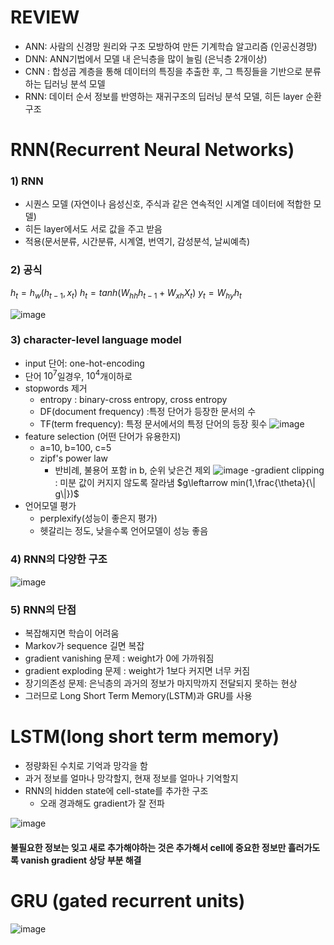 
	
# REVIEW
- ANN: 사람의 신경망 원리와 구조 모방하여 만든 기계학습 알고리즘 (인공신경망)
- DNN: ANN기법에서 모델 내 은닉층을 많이 늘림 (은닉층 2개이상)
- CNN : 합성곱 계층을 통해 데이터의 특징을 추출한 후, 그 특징들을 기반으로 분류하는 딥러닝 분석 모델
- RNN: 데이터 순서 정보를 반영하는 재귀구조의 딥러닝 분석 모델, 히든 layer 순환구조

# RNN(Recurrent Neural Networks)
### 1) RNN
-  시퀀스 모델 (자연이나 음성신호, 주식과 같은 연속적인 시계열 데이터에 적합한 모델)
- 히든 layer에서도 서로 값을 주고 받음
- 적용(문서분류, 시간분류, 시계열, 번역기, 감성분석, 날씨예측)
### 2) 공식
$h_t = h_w(h_{t-1}, x_t)$
$h_t=tanh(W_{hh}h_{t-1}+W_{xh}X_t)$
$y_t=W_{hy}h_{t}$


![image](https://user-images.githubusercontent.com/45659433/155084101-3681abc0-600e-487f-a420-256a24ab836b.png)

### 3) character-level language model
- input 단어: one-hot-encoding
- 단어 $10^7$일경우, $10^4$개이하로
- stopwords 제거 
	- entropy : binary-cross entropy, cross entropy
	- DF(document frequency) :특정 단어가 등장한 문서의 수
	- TF(term frequency): 특정 문서에서의 특정 단어의 등장 횟수
		![image](https://user-images.githubusercontent.com/45659433/155087467-93088e9b-cb04-40e4-83e2-8d6f5b96e6bf.png)
- feature selection (어떤 단어가 유용한지)
	- a=10, b=100, c=5
	- zipf's power law 
		- 반비례, 불용어 포함 in b, 순위 낮은건 제외
		![image](https://user-images.githubusercontent.com/45659433/155089851-1772b65f-a7f4-4eee-94db-946b8742e716.png)
-gradient clipping : 미분 값이 커지지 않도록 잘라냄
			$g\leftarrow min(1,\frac{\theta}{\| g\|})$
- 언어모델 평가
	- perplexify(성능이 좋은지 평가)
	- 헷갈리는 정도, 낮을수록 언어모델이 성능 좋음

### 4) RNN의 다양한 구조

![image](https://user-images.githubusercontent.com/45659433/155091623-25ed8cb2-f566-4cf2-888e-08be11ed3a8c.png)

### 5) RNN의 단점
- 복잡해지면 학습이 어려움
- Markov가 sequence 길면 복잡
- gradient vanishing 문제 : weight가 0에 가까워짐
- gradient exploding 문제 : weight가 1보다 커지면 너무 커짐
- 장기의존성 문제: 은닉층의 과거의 정보가 마지막까지 전달되지 못하는 현상
- 그러므로  Long Short Term Memory(LSTM)과 GRU를 사용



# LSTM(long short term memory)
- 정량화된 수치로 기억과 망각을 함
- 과거 정보를 얼마나 망각할지, 현재 정보를 얼마나 기억할지
- RNN의 hidden state에 cell-state를 추가한 구조
	- 오래 경과해도 gradient가 잘 전파

 ![image](https://user-images.githubusercontent.com/45659433/155260573-5ffddd51-63a8-4890-9ba6-0c027307915a.png)

#### 불필요한 정보는 잊고 새로 추가해야하는 것은 추가해서 cell에 중요한 정보만 흘러가도록 vanish gradient 상당 부분 해결

# GRU (gated recurrent units)
![image](https://user-images.githubusercontent.com/45659433/155263177-6be74d52-5a9a-4f78-9f84-5d9bde2e826d.png)
<!--stackedit_data:
eyJoaXN0b3J5IjpbLTQ1MzU5MDg0NiwtNzkwMzg0ODU3LC00OT
M1MzkwMDYsLTE5Mjc1MDgxNjcsMTA3NzQ3NTQ2MSw0MjA2MTY2
NzgsMTM3ODI2NDIyMCwtMTY5NDM5MzkyLDgxMTQzOTk1MCw1OT
YzNzc0NzUsLTE1MjAwMzEzMzIsLTE4MDcxMzk2NDEsNTc5OTQ4
NDA1LDE0NzM1NjE5MDMsLTIwMTcwMzMwMzhdfQ==
-->